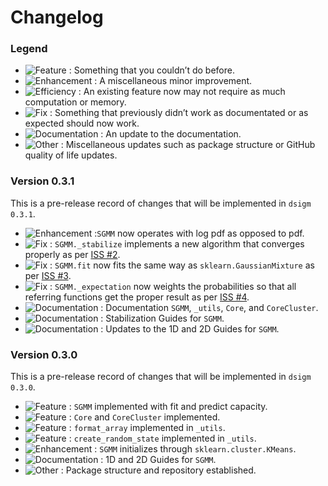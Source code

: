 # Changelog

### Legend

- ![Feature](https://img.shields.io/badge/-Feature-blueviolet) : Something that you couldn’t do before.
- ![Enhancement](https://img.shields.io/badge/-Enhancement-purple) : A miscellaneous minor improvement.
- ![Efficiency](https://img.shields.io/badge/-Efficiency-indigo) : An existing feature now may not require as much computation or memory.
- ![Fix](https://img.shields.io/badge/-Fix-red) : Something that previously didn’t work as documentated or as expected should now work.
- ![Documentation](https://img.shields.io/badge/-Documentation-blue) : An update to the documentation.
- ![Other](https://img.shields.io/badge/-Other-lightgrey) : Miscellaneous updates such as package structure or GitHub quality of life updates.

### Version 0.3.1
This is a pre-release record of changes that will be implemented in `dsigm 0.3.1`.

- ![Enhancement](https://img.shields.io/badge/-Enhancement-purple) :`SGMM` now operates with log pdf as opposed to pdf.
- ![Fix](https://img.shields.io/badge/-Fix-red) : `SGMM._stabilize` implements a new algorithm that converges properly as per [ISS #2](https://github.com/paradoxysm/dsigm/issues/2).
- ![Fix](https://img.shields.io/badge/-Fix-red) : `SGMM.fit` now fits the same way as `sklearn.GaussianMixture` as per [ISS #3](https://github.com/paradoxysm/dsigm/issues/3).
- ![Fix](https://img.shields.io/badge/-Fix-red) : `SGMM._expectation` now weights the probabilities so that all referring functions get the proper result as per [ISS #4](https://github.com/paradoxysm/dsigm/issues/4).
- ![Documentation](https://img.shields.io/badge/-Documentation-blue) : Documentation `SGMM`, `_utils`, `Core`, and `CoreCluster`.
- ![Documentation](https://img.shields.io/badge/-Documentation-blue) : Stabilization Guides for `SGMM`.
- ![Documentation](https://img.shields.io/badge/-Documentation-blue) : Updates to the 1D and 2D Guides for `SGMM`.

### Version 0.3.0
This is a pre-release record of changes that will be implemented in `dsigm 0.3.0`.

- ![Feature](https://img.shields.io/badge/-Feature-blueviolet) : `SGMM` implemented with fit and predict capacity.
- ![Feature](https://img.shields.io/badge/-Feature-blueviolet) : `Core` and `CoreCluster` implemented.
- ![Feature](https://img.shields.io/badge/-Feature-blueviolet) : `format_array` implemented in `_utils`.
- ![Feature](https://img.shields.io/badge/-Feature-blueviolet) : `create_random_state` implemented in `_utils`.
- ![Enhancement](https://img.shields.io/badge/-Enhancement-purple) : `SGMM` initializes through `sklearn.cluster.KMeans`.
- ![Documentation](https://img.shields.io/badge/-Documentation-blue) : 1D and 2D Guides for `SGMM`.
- ![Other](https://img.shields.io/badge/-Other-lightgrey) : Package structure and repository established.
